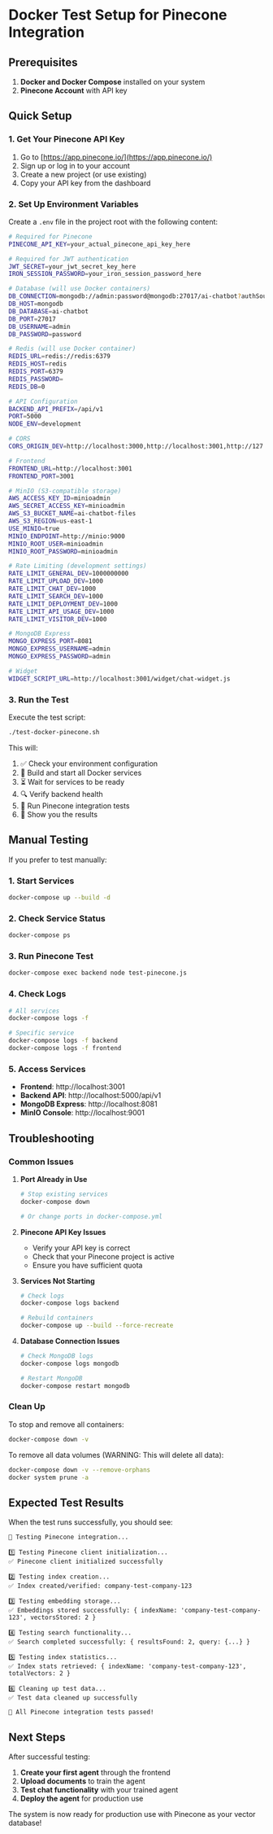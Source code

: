 # Docker Test Setup for Pinecone Integration

## Prerequisites

1. **Docker and Docker Compose** installed on your system
2. **Pinecone Account** with API key

## Quick Setup

### 1. Get Your Pinecone API Key

1. Go to [https://app.pinecone.io/](https://app.pinecone.io/)
2. Sign up or log in to your account
3. Create a new project (or use existing)
4. Copy your API key from the dashboard

### 2. Set Up Environment Variables

Create a `.env` file in the project root with the following content:

```bash
# Required for Pinecone
PINECONE_API_KEY=your_actual_pinecone_api_key_here

# Required for JWT authentication
JWT_SECRET=your_jwt_secret_key_here
IRON_SESSION_PASSWORD=your_iron_session_password_here

# Database (will use Docker containers)
DB_CONNECTION=mongodb://admin:password@mongodb:27017/ai-chatbot?authSource=admin
DB_HOST=mongodb
DB_DATABASE=ai-chatbot
DB_PORT=27017
DB_USERNAME=admin
DB_PASSWORD=password

# Redis (will use Docker container)
REDIS_URL=redis://redis:6379
REDIS_HOST=redis
REDIS_PORT=6379
REDIS_PASSWORD=
REDIS_DB=0

# API Configuration
BACKEND_API_PREFIX=/api/v1
PORT=5000
NODE_ENV=development

# CORS
CORS_ORIGIN_DEV=http://localhost:3000,http://localhost:3001,http://127.0.0.1:3000,http://127.0.0.1:3001,http://frontend:3000

# Frontend
FRONTEND_URL=http://localhost:3001
FRONTEND_PORT=3001

# MinIO (S3-compatible storage)
AWS_ACCESS_KEY_ID=minioadmin
AWS_SECRET_ACCESS_KEY=minioadmin
AWS_S3_BUCKET_NAME=ai-chatbot-files
AWS_S3_REGION=us-east-1
USE_MINIO=true
MINIO_ENDPOINT=http://minio:9000
MINIO_ROOT_USER=minioadmin
MINIO_ROOT_PASSWORD=minioadmin

# Rate Limiting (development settings)
RATE_LIMIT_GENERAL_DEV=1000000000
RATE_LIMIT_UPLOAD_DEV=1000
RATE_LIMIT_CHAT_DEV=1000
RATE_LIMIT_SEARCH_DEV=1000
RATE_LIMIT_DEPLOYMENT_DEV=1000
RATE_LIMIT_API_USAGE_DEV=1000
RATE_LIMIT_VISITOR_DEV=1000

# MongoDB Express
MONGO_EXPRESS_PORT=8081
MONGO_EXPRESS_USERNAME=admin
MONGO_EXPRESS_PASSWORD=admin

# Widget
WIDGET_SCRIPT_URL=http://localhost:3001/widget/chat-widget.js
```

### 3. Run the Test

Execute the test script:

```bash
./test-docker-pinecone.sh
```

This will:
1. ✅ Check your environment configuration
2. 🔨 Build and start all Docker services
3. ⏳ Wait for services to be ready
4. 🔍 Verify backend health
5. 🧪 Run Pinecone integration tests
6. 🎉 Show you the results

## Manual Testing

If you prefer to test manually:

### 1. Start Services
```bash
docker-compose up --build -d
```

### 2. Check Service Status
```bash
docker-compose ps
```

### 3. Run Pinecone Test
```bash
docker-compose exec backend node test-pinecone.js
```

### 4. Check Logs
```bash
# All services
docker-compose logs -f

# Specific service
docker-compose logs -f backend
docker-compose logs -f frontend
```

### 5. Access Services
- **Frontend**: http://localhost:3001
- **Backend API**: http://localhost:5000/api/v1
- **MongoDB Express**: http://localhost:8081
- **MinIO Console**: http://localhost:9001

## Troubleshooting

### Common Issues

1. **Port Already in Use**
   ```bash
   # Stop existing services
   docker-compose down
   
   # Or change ports in docker-compose.yml
   ```

2. **Pinecone API Key Issues**
   - Verify your API key is correct
   - Check that your Pinecone project is active
   - Ensure you have sufficient quota

3. **Services Not Starting**
   ```bash
   # Check logs
   docker-compose logs backend
   
   # Rebuild containers
   docker-compose up --build --force-recreate
   ```

4. **Database Connection Issues**
   ```bash
   # Check MongoDB logs
   docker-compose logs mongodb
   
   # Restart MongoDB
   docker-compose restart mongodb
   ```

### Clean Up

To stop and remove all containers:

```bash
docker-compose down -v
```

To remove all data volumes (WARNING: This will delete all data):

```bash
docker-compose down -v --remove-orphans
docker system prune -a
```

## Expected Test Results

When the test runs successfully, you should see:

```
🧪 Testing Pinecone integration...

1️⃣ Testing Pinecone client initialization...
✅ Pinecone client initialized successfully

2️⃣ Testing index creation...
✅ Index created/verified: company-test-company-123

3️⃣ Testing embedding storage...
✅ Embeddings stored successfully: { indexName: 'company-test-company-123', vectorsStored: 2 }

4️⃣ Testing search functionality...
✅ Search completed successfully: { resultsFound: 2, query: {...} }

5️⃣ Testing index statistics...
✅ Index stats retrieved: { indexName: 'company-test-company-123', totalVectors: 2 }

6️⃣ Cleaning up test data...
✅ Test data cleaned up successfully

🎉 All Pinecone integration tests passed!
```

## Next Steps

After successful testing:

1. **Create your first agent** through the frontend
2. **Upload documents** to train the agent
3. **Test chat functionality** with your trained agent
4. **Deploy the agent** for production use

The system is now ready for production use with Pinecone as your vector database!
